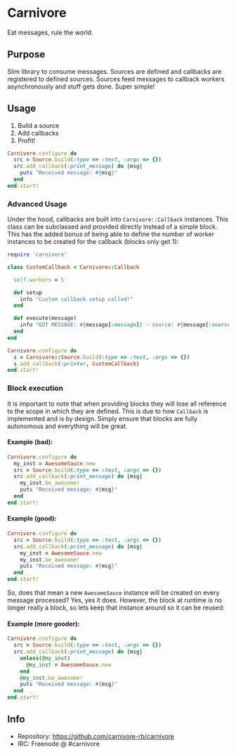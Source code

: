 # Carnivore

Eat messages, rule the world.

## Purpose

Slim library to consume messages. Sources are defined
and callbacks are registered to defined sources. Sources
feed messages to callback workers asynchronously and
stuff gets done. Super simple!

## Usage

1. Build a source
2. Add callbacks
3. Profit!

```ruby
Carnivore.configure do
  src = Source.build(:type => :test, :args => {})
  src.add_callback(:print_message) do |msg|
    puts "Received message: #{msg}"
  end
end.start!
```

### Advanced Usage

Under the hood, callbacks are built into `Carnivore::Callback`
instances. This class can be subclassed and provided directly
instead of a simple block. This has the added bonus of being
able to define the number of worker instances to be created
for the callback (blocks only get 1):

```ruby
require 'carnivore'

class CustomCallback < Carnivore::Callback

  self.workers = 5

  def setup
    info "Custom callback setup called!"
  end

  def execute(message)
    info "GOT MESSAGE: #{message[:message]} - source: #{message[:source]} - instance: #{self}"
  end
end

Carnivore.configure do
  s = Carnivore::Source.build(:type => :test, :args => {})
  s.add_callback(:printer, CustomCallback)
end.start!
```

### Block execution

It is important to note that when providing blocks they will
lose all reference to the scope in which they are defined. This
is due to how `Callback` is implemented and is by design. Simply
ensure that blocks are fully autonomous and everything will be
great.

#### Example (bad):

```ruby
Carnivore.configure do
  my_inst = AwesomeSauce.new
  src = Source.build(:type => :test, :args => {})
  src.add_callback(:print_message) do |msg|
    my_inst.be_awesome!
    puts "Received message: #{msg}"
  end
end.start!
```

#### Example (good):

```ruby
Carnivore.configure do
  src = Source.build(:type => :test, :args => {})
  src.add_callback(:print_message) do |msg|
    my_inst = AwesomeSauce.new
    my_inst.be_awesome!
    puts "Received message: #{msg}"
  end
end.start!
```

So, does that mean a new `AwesomeSauce` instance will be
created on every message processed? Yes, yes it does. However,
the block at runtime is no longer really a block, so lets
keep that instance around so it can be reused:

#### Example (more gooder):

```ruby
Carnivore.configure do
  src = Source.build(:type => :test, :args => {})
  src.add_callback(:print_message) do |msg|
    unless(@my_inst)
      @my_inst = AwesomeSauce.new
    end
    @my_inst.be_awesome!
    puts "Received message: #{msg}"
  end
end.start!
```

## Info

* Repository: https://github.com/carnivore-rb/carnivore
* IRC: Freenode @ #carnivore